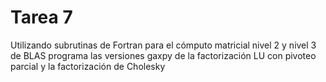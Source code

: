 # Tarea 7

Utilizando subrutinas de Fortran para el cómputo matricial nivel 2 y nivel 3 de BLAS programa las versiones gaxpy de la factorización LU con pivoteo parcial y la factorización de Cholesky